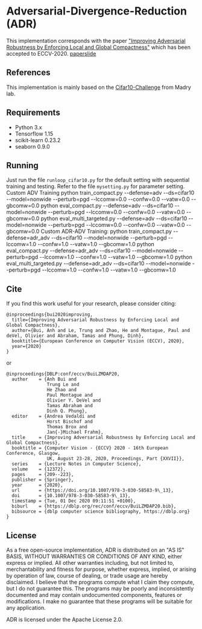 # Adversarial-Divergence-Reduction (ADR)

This implementation corresponds with the paper ["Improving Adversarial Robustness by Enforcing Local and Global Compactness"](https://arxiv.org/abs/2007.05123) which has been accepted to ECCV-2020. [paper](https://arxiv.org/abs/2007.05123)[slide](https://www.dropbox.com/s/m7kdbte0rxh0qra/FIT_presentation_Sep_20.pdf?dl=0)

## References 
This implementation is mainly based on the [Cifar10-Challenge](https://github.com/MadryLab/cifar10_challenge) from Madry lab.  

## Requirements 
- Python 3.x
- Tensorflow 1.15
- scikit-learn 0.23.2
- seaborn 0.9.0

## Running 
Just run the file `runloop_cifar10.py` for the default setting with sequential training and testing. Refer to the file `mysetting.py` for parameter setting.  
Custom ADV Training 
	python train_compact.py --defense=adv --ds=cifar10  --model=nonwide --perturb=pgd --lccomw=0.0 --confw=0.0 --vatw=0.0 --gbcomw=0.0
	python eval_compact.py --defense=adv --ds=cifar10  --model=nonwide --perturb=pgd --lccomw=0.0 --confw=0.0 --vatw=0.0 --gbcomw=0.0
	python eval_multi_targeted.py --defense=adv --ds=cifar10  --model=nonwide --perturb=pgd --lccomw=0.0 --confw=0.0 --vatw=0.0 --gbcomw=0.0
Custom ADR-ADV Training: 
	python train_compact.py --defense=adr_adv --ds=cifar10  --model=nonwide --perturb=pgd --lccomw=1.0 --confw=1.0 --vatw=1.0 --gbcomw=1.0
	python eval_compact.py --defense=adr_adv --ds=cifar10  --model=nonwide --perturb=pgd --lccomw=1.0 --confw=1.0 --vatw=1.0 --gbcomw=1.0
	python eval_multi_targeted.py --defense=adr_adv --ds=cifar10  --model=nonwide --perturb=pgd --lccomw=1.0 --confw=1.0 --vatw=1.0 --gbcomw=1.0

## Cite 

If you find this work useful for your research, please consider citing:

    @inproceedings{bui2020improving,
      title={Improving Adversarial Robustness by Enforcing Local and Global Compactness},
      author={Bui, Anh and Le, Trung and Zhao, He and Montague, Paul and deVel, Olivier and Abraham, Tamas and Phung, Dinh},
      booktitle={European Conference on Computer Vision (ECCV), 2020},
      year={2020}
    }

or 

	@inproceedings{DBLP:conf/eccv/BuiLZMDAP20,
	  author    = {Anh Bui and
	               Trung Le and
	               He Zhao and
	               Paul Montague and
	               Olivier Y. DeVel and
	               Tamas Abraham and
	               Dinh Q. Phung},
	  editor    = {Andrea Vedaldi and
	               Horst Bischof and
	               Thomas Brox and
	               Jan{-}Michael Frahm},
	  title     = {Improving Adversarial Robustness by Enforcing Local and Global Compactness},
	  booktitle = {Computer Vision - {ECCV} 2020 - 16th European Conference, Glasgow,
	               UK, August 23-28, 2020, Proceedings, Part {XXVII}},
	  series    = {Lecture Notes in Computer Science},
	  volume    = {12372},
	  pages     = {209--223},
	  publisher = {Springer},
	  year      = {2020},
	  url       = {https://doi.org/10.1007/978-3-030-58583-9\_13},
	  doi       = {10.1007/978-3-030-58583-9\_13},
	  timestamp = {Tue, 01 Dec 2020 09:11:51 +0100},
	  biburl    = {https://dblp.org/rec/conf/eccv/BuiLZMDAP20.bib},
	  bibsource = {dblp computer science bibliography, https://dblp.org}
	}

## License  

As a free open-source implementation, ADR is distributed on an "AS IS" BASIS, WITHOUT WARRANTIES OR CONDITIONS OF ANY KIND, either express or implied. All other warranties including, but not limited to, merchantability and fitness for purpose, whether express, implied, or arising by operation of law, course of dealing, or trade usage are hereby disclaimed. I believe that the programs compute what I claim they compute, but I do not guarantee this. The programs may be poorly and inconsistently documented and may contain undocumented components, features or modifications. I make no guarantee that these programs will be suitable for any application.

ADR is licensed under the Apache License 2.0.